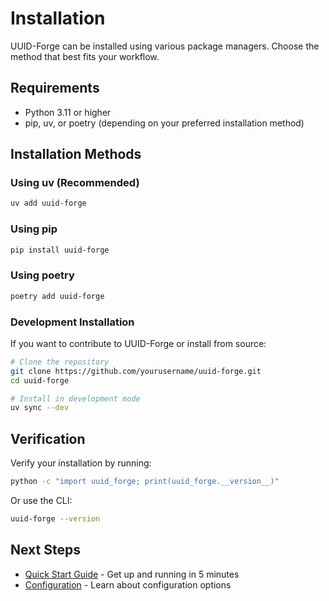 # Installation

UUID-Forge can be installed using various package managers. Choose the method that best fits your workflow.

## Requirements

- Python 3.11 or higher
- pip, uv, or poetry (depending on your preferred installation method)

## Installation Methods

### Using uv (Recommended)

```bash
uv add uuid-forge
```

### Using pip

```bash
pip install uuid-forge
```

### Using poetry

```bash
poetry add uuid-forge
```

### Development Installation

If you want to contribute to UUID-Forge or install from source:

```bash
# Clone the repository
git clone https://github.com/yourusername/uuid-forge.git
cd uuid-forge

# Install in development mode
uv sync --dev
```

## Verification

Verify your installation by running:

```bash
python -c "import uuid_forge; print(uuid_forge.__version__)"
```

Or use the CLI:

```bash
uuid-forge --version
```

## Next Steps

- [Quick Start Guide](quickstart.md) - Get up and running in 5 minutes
- [Configuration](configuration.md) - Learn about configuration options
